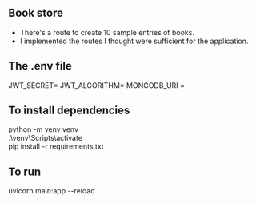 ## Book store

- There's a route to create 10 sample entries of books.
- I implemented the routes I thought were sufficient for the application.

## The .env file

JWT_SECRET= 
JWT_ALGORITHM= 
MONGODB_URI = 

## To install dependencies

python -m venv venv  
.\venv\Scripts\activate  
pip install -r requirements.txt

## To run

uvicorn main:app --reload
